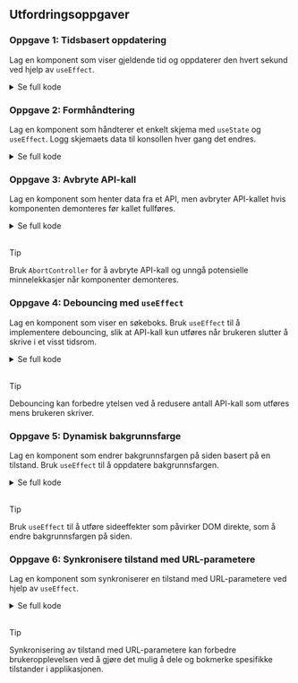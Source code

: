 ## Utfordringsoppgaver

### **Oppgave 1: Tidsbasert oppdatering**

Lag en komponent som viser gjeldende tid og oppdaterer den hvert sekund ved hjelp av `useEffect`.

<details><summary>Se full kode</summary>

```javascript
import { useEffect, useState } from 'react';

const Clock = () => {
  const [time, setTime] = useState(new Date().toLocaleTimeString());

  useEffect(() => {
    const interval = setInterval(() => {
      setTime(new Date().toLocaleTimeString());
    }, 1000);

    return () => clearInterval(interval);
  }, []);

  return (
    <div>
      <p>Gjeldende tid: {time}</p>
    </div>
  );
}
```

**Forklaring:**

1. **`useState`**: Vi bruker `useState`-hooken til å opprette en tilstand for tiden. `time` holder den nåværende tiden, og `setTime` er funksjonen for å oppdatere denne tilstanden.

2. **Oppdatere tid**: Vi bruker `setInterval` til å oppdatere tiden hvert sekund. `clearInterval` brukes for å rydde opp når komponenten demonteres.

3. **Vise tid**: I returblokken viser vi den nåværende tiden.

</details>

### **Oppgave 2: Formhåndtering**

Lag en komponent som håndterer et enkelt skjema med `useState` og `useEffect`. Logg skjemaets data til konsollen hver gang det endres.

<details><summary>Se full kode</summary>

```javascript
import { useEffect, useState } from 'react';

const SimpleForm = () => {
  const [formData, setFormData] = useState({ name: '', email: '' });

  useEffect(() => {
    console.log('Skjema data:', formData);
  }, [formData]);

  const handleChange = (e) => {
    const { name, value } = e.target;
    setFormData({ ...formData, [name]: value });
  };

  return (
    <form>
      <div>
        <label>Navn:</label>
        <input type="text" name="name" value={formData.name} onChange={handleChange} />
      </div>
      <div>
        <label>Email:</label>
        <input type="email" name="email" value={formData.email} onChange={handleChange} />
      </div>
    </form>
  );
}
```

**Forklaring:**

1. **`useState`**: Vi bruker `useState`-hooken til å opprette en tilstand for skjemaets data. `formData` holder dataen, og `setFormData` er funksjonen for å oppdatere denne tilstanden.

2. **Overvåke endringer**: Vi bruker `useEffect` med `formData` som avhengighet. Dette betyr at effekten vil kjøre hver gang `formData` endres.

3. **Håndtere endringer**: Vi definerer en `handleChange`-funksjon som oppdaterer `formData` når brukeren skriver i skjemaet.

4. **Vise skjema**: I returblokken viser vi skjemaet med inputfelter for navn og email.

</details>

### **Oppgave 3: Avbryte API-kall**

Lag en komponent som henter data fra et API, men avbryter API-kallet hvis komponenten demonteres før kallet fullføres.

<details><summary>Se full kode</summary>

```javascript
import { useEffect, useState } from 'react';

const FetchWithAbort = () => {
  const [data, setData] = useState(null);

  useEffect(() => {
    const controller = new AbortController();
    const signal = controller.signal;

    fetch('https://api.example.com/data', { signal })
      .then(response => response.json())
      .then(data => setData(data))
      .catch(error => {
        if (error.name !== 'AbortError') {
          console.error('Error fetching data:', error);
        }
      });

    return () => controller.abort();
  }, []);

  return (
    <div>
      {data ? <pre>{JSON.stringify(data, null, 2)}</pre> : 'Laster data...'}
    </div>
  );
}
```

**Forklaring:**

1. **`useState`**: Vi bruker `useState`-hooken til å opprette en tilstand for dataen vi henter fra API-et. `data` holder dataen, og `setData` er funksjonen for å oppdatere denne tilstanden.

2. **Avbryte API-kall**: Vi bruker `AbortController` til å avbryte API-kallet hvis komponenten demonteres før kallet fullføres.

3. **Håndtere feil**: Vi legger til en `catch`-blokk for å logge eventuelle feil som oppstår under henting av data, bortsett fra `AbortError`.

4. **Vise data**: I returblokken viser vi dataen hvis den er tilgjengelig. Hvis ikke, viser vi en lastemelding.

</details>

</br>

> [!TIP]  
> Bruk `AbortController` for å avbryte API-kall og unngå potensielle minnelekkasjer når komponenter demonteres.

### **Oppgave 4: Debouncing med `useEffect`**

Lag en komponent som viser en søkeboks. Bruk `useEffect` til å implementere debouncing, slik at API-kall kun utføres når brukeren slutter å skrive i et visst tidsrom.

<details><summary>Se full kode</summary>

```javascript
import { useEffect, useState } from 'react';

const SearchWithDebounce = () => {
  const [query, setQuery] = useState('');
  const [results, setResults] = useState([]);

  useEffect(() => {
    const handler = setTimeout(() => {
      if (query) {
        fetch(`https://api.example.com/search?q=${query}`)
          .then(response => response.json())
          .then(data => setResults(data))
          .catch(error => console.error('Error fetching data:', error));
      }
    }, 500);

    return () => clearTimeout(handler);
  }, [query]);

  return (
    <div>
      <input
        type="text"
        value={query}
        onChange={(e) => setQuery(e.target.value)}
        placeholder="Søk..."
      />
      <ul>
        {results.map((result, index) => (
          <li key={index}>{result.name}</li>
        ))}
      </ul>
    </div>
  );
}
```

**Forklaring:**

1. **`useState`**: Vi bruker `useState`-hooken til å opprette tilstander for søkespørringen (`query`) og søkeresultatene (`results`).

2. **Debouncing**: Vi bruker `setTimeout` til å forsinke API-kallet til brukeren har sluttet å skrive i 500 millisekunder. `clearTimeout` brukes for å rydde opp når komponenten demonteres eller `query` endres.

3. **Hente data**: Vi bruker `fetch` til å hente søkeresultater fra API-et basert på søkespørringen.

4. **Vise resultater**: I returblokken viser vi en inputboks for søkespørringen og en liste over søkeresultatene.

</details>

</br>

> [!TIP]  
> Debouncing kan forbedre ytelsen ved å redusere antall API-kall som utføres mens brukeren skriver.

### **Oppgave 5: Dynamisk bakgrunnsfarge**

Lag en komponent som endrer bakgrunnsfargen på siden basert på en tilstand. Bruk `useEffect` til å oppdatere bakgrunnsfargen.

<details><summary>Se full kode</summary>

```javascript
import { useEffect, useState } from 'react';

const BackgroundColorChanger = () => {
  const [color, setColor] = useState('#ffffff');

  useEffect(() => {
    document.body.style.backgroundColor = color;
    return () => {
      document.body.style.backgroundColor = '';
    };
  }, [color]);

  return (
    <div>
      <input
        type="color"
        value={color}
        onChange={(e) => setColor(e.target.value)}
      />
    </div>
  );
}
```

**Forklaring:**

1. **`useState`**: Vi bruker `useState`-hooken til å opprette en tilstand for bakgrunnsfargen (`color`).

2. **Oppdatere bakgrunnsfarge**: Vi bruker `useEffect` til å oppdatere `document.body.style.backgroundColor` basert på `color`-tilstanden. Vi rydder opp ved å tilbakestille bakgrunnsfargen når komponenten demonteres.

3. **Vise fargevelger**: I returblokken viser vi en inputboks for å velge farge.

</details>

</br>

> [!TIP]  
> Bruk `useEffect` til å utføre sideeffekter som påvirker DOM direkte, som å endre bakgrunnsfargen på siden.

### **Oppgave 6: Synkronisere tilstand med URL-parametere**

Lag en komponent som synkroniserer en tilstand med URL-parametere ved hjelp av `useEffect`.

<details><summary>Se full kode</summary>

```javascript
import { useEffect, useState } from 'react';
import { useLocation, useHistory } from 'react-router-dom';

const SyncWithURL = () => {
  const [query, setQuery] = useState('');
  const location = useLocation();
  const history = useHistory();

  useEffect(() => {
    const params = new URLSearchParams(location.search);
    const q = params.get('q');
    if (q) {
      setQuery(q);
    }
  }, [location]);

  useEffect(() => {
    const params = new URLSearchParams();
    if (query) {
      params.set('q', query);
    } else {
      params.delete('q');
    }
    history.push({ search: params.toString() });
  }, [query, history]);

  return (
    <div>
      <input
        type="text"
        value={query}
        onChange={(e) => setQuery(e.target.value)}
        placeholder="Søk..."
      />
    </div>
  );
}
```

**Forklaring:**

1. **`useState`**: Vi bruker `useState`-hooken til å opprette en tilstand for søkespørringen (`query`).

2. **Synkronisere med URL**: Vi bruker `useEffect` til å oppdatere `query`-tilstanden basert på URL-parametere når komponenten monteres eller URL-en endres.

3. **Oppdatere URL**: Vi bruker en annen `useEffect` til å oppdatere URL-parametrene basert på `query`-tilstanden.

4. **Vise input**: I returblokken viser vi en inputboks for søkespørringen.

</details>

</br>

> [!TIP]  
> Synkronisering av tilstand med URL-parametere kan forbedre brukeropplevelsen ved å gjøre det mulig å dele og bokmerke spesifikke tilstander i applikasjonen.


<!-- ### **Oppgave 10: Bruk av `useEffect` med React Router**

Lag en komponent som bruker React Router for å navigere mellom sider. Bruk `useEffect` til å utføre sideeffekter basert på ruten.

<details><summary>Se full kode</summary>

```javascript
import { useEffect } from 'react';
import { useLocation } from 'react-router-dom';

const RouterComponent = () => {
  const location = useLocation();

  useEffect(() => {
    console.log(`Navigert til: ${location.pathname}`);
  }, [location]);

  return (
    <div>
      <h2>Gjeldende rute: {location.pathname}</h2>
    </div>
  );
}
```

**Forklaring:**

1. **`useLocation`**: Dette er en hook fra React Router som gir oss tilgang til lokasjonsobjektet, som inneholder informasjon om den nåværende ruten.

2. **Overvåke ruteendringer**: Vi bruker `useEffect` med `location` som avhengighet. Dette betyr at effekten vil kjøre hver gang ruten endres.

3. **Logge til konsollen**: Inne i `useEffect`-funksjonen logger vi den nåværende ruten til konsollen.

4. **Vise gjeldende rute**: I returblokken viser vi den nåværende ruten ved hjelp av `location.pathname`.

</details> -->
